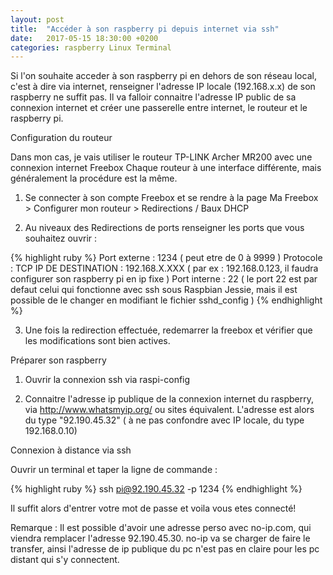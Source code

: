 ```yaml
---
layout: post
title:  "Accéder à son raspberry pi depuis internet via ssh"
date:   2017-05-15 18:30:00 +0200
categories: raspberry Linux Terminal 
---
```



Si l'on souhaite acceder à son raspberry pi en dehors de son réseau local, c'est à dire via internet, renseigner l'adresse IP locale (192.168.x.x) de son raspberry ne suffit pas. Il va falloir connaitre l'adresse IP public de sa connexion internet et créer une passerelle entre internet, le routeur et le raspberry pi. 


Configuration du routeur

Dans mon cas, je vais utiliser le routeur TP-LINK Archer MR200 avec une connexion internet Freebox
Chaque routeur à une interface différente, mais généralement la procédure est la même.

1) Se connecter à son compte Freebox et se rendre à la page Ma Freebox > Configurer mon routeur > Redirections / Baux DHCP

2) Au niveaux des Redirections de ports renseigner les ports que vous souhaitez ouvrir :

{% highlight ruby %}
Port externe : 1234 ( peut etre de 0 à 9999 )
Protocole : TCP 
IP DE DESTINATION : 192.168.X.XXX ( par ex :  192.168.0.123, il faudra configurer son raspberry pi en ip fixe )
Port interne : 22 ( le port 22 est par defaut celui qui fonctionne avec ssh sous Raspbian Jessie, mais il est possible de le changer en modifiant le fichier  sshd_config )
{% endhighlight %}

3) Une fois la redirection effectuée, redemarrer la freebox et vérifier que les modifications sont bien actives.


Préparer son raspberry

1) Ouvrir la connexion ssh via raspi-config

2) Connaitre l'adresse ip publique de la connexion internet du raspberry, via http://www.whatsmyip.org/ ou sites équivalent. L'adresse est alors du type "92.190.45.32" ( à ne pas confondre avec IP locale, du type 192.168.0.10)


Connexion à distance via ssh

Ouvrir un terminal et taper la ligne de commande :


{% highlight ruby %}
ssh pi@92.190.45.32 -p 1234
{% endhighlight %}

Il suffit alors d'entrer votre mot de passe et voila vous etes connecté!

Remarque : Il est possible d'avoir une adresse perso avec no-ip.com, qui viendra remplacer l'adresse 92.190.45.30. no-ip va se charger de faire le transfer, ainsi l'adresse de ip publique du pc n'est pas en claire pour les pc distant qui s'y connectent.





